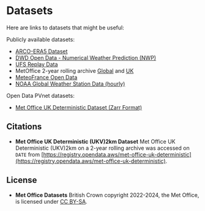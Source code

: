 # Datasets

Here are links to datasets that might be useful:

Publicly available datasets:
- [ARCO-ERA5 Dataset](https://github.com/google-research/arco-era5)
- [DWD Open Data - Numerical Weather Prediction (NWP)](https://opendata.dwd.de/weather/nwp/)
- [UFS Replay Data](https://psl.noaa.gov/data/ufs_replay/)
- MetOffice 2-year rolling archive [Global](https://registry.opendata.aws/met-office-global-deterministic/) and [UK](https://registry.opendata.aws/met-office-uk-deterministic/)
- [MeteoFrance Open Data](https://meteo.data.gouv.fr)
- [NOAA Global Weather Station Data (hourly)](https://www.ncei.noaa.gov/products/global-historical-climatology-network-hourly)

Open Data PVnet datasets:
- [Met Office UK Deterministic Dataset (Zarr Format)](https://huggingface.co/datasets/openclimatefix/met-office-uk-deterministic-solar)


## Citations

- **Met Office UK Deterministic (UKV)2km Dataset**
  Met Office UK Deterministic (UKV)2km on a 2-year rolling archive was accessed on `DATE` from [https://registry.opendata.aws/met-office-uk-deterministic](https://registry.opendata.aws/met-office-uk-deterministic).

## License

- **Met Office Datasets**
  British Crown copyright 2022-2024, the Met Office, is licensed under [CC BY-SA](https://creativecommons.org/licenses/by-sa/4.0/).
